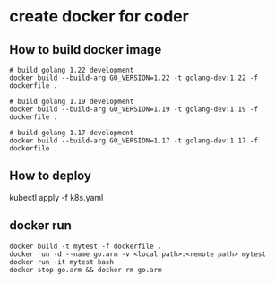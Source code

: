 # create docker for coder

## How to build docker image

```shell
# build golang 1.22 development
docker build --build-arg GO_VERSION=1.22 -t golang-dev:1.22 -f dockerfile .

# build golang 1.19 development
docker build --build-arg GO_VERSION=1.19 -t golang-dev:1.19 -f dockerfile .

# build golang 1.17 development
docker build --build-arg GO_VERSION=1.17 -t golang-dev:1.17 -f dockerfile .
```

## How to deploy

kubectl apply -f k8s.yaml

## docker run

```shell
docker build -t mytest -f dockerfile .
docker run -d --name go.arm -v <local path>:<remote path> mytest
docker run -it mytest bash
docker stop go.arm && docker rm go.arm
```
